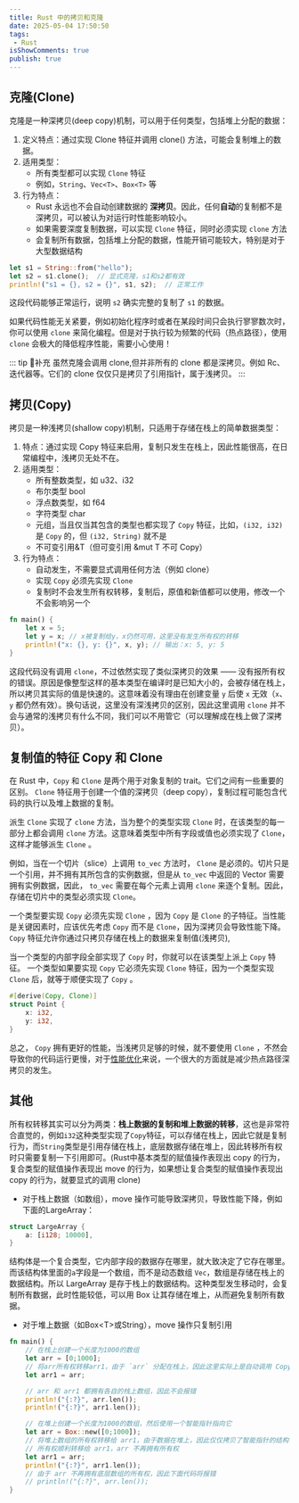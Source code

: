 ```yaml
---
title: Rust 中的拷贝和克隆
date: 2025-05-04 17:50:50
tags:
 - Rust
isShowComments: true
publish: true
---
```


## 克隆(Clone)

克隆是一种深拷贝(deep copy)机制，可以用于任何类型，包括堆上分配的数据：

1. 定义特点：通过实现 Clone 特征并调用 clone() 方法，可能会复制堆上的数据。
2. 适用类型：
    - 所有类型都可以实现 `Clone` 特征
    - 例如，`String`、`Vec<T>`、`Box<T>` 等
3. 行为特点：
    - Rust 永远也不会自动创建数据的 **深拷贝**。因此，任何**自动**的复制都不是深拷贝，可以被认为对运行时性能影响较小。
    - 如果需要深度复制数据，可以实现 `Clone` 特征，同时必须实现 `clone` 方法
    - 会复制所有数据，包括堆上分配的数据，性能开销可能较大，特别是对于大型数据结构

```rust
let s1 = String::from("hello");  
let s2 = s1.clone();  // 显式克隆，s1和s2都有效  
println!("s1 = {}, s2 = {}", s1, s2);  // 正常工作
```

这段代码能够正常运行，说明 `s2` 确实完整的复制了 `s1` 的数据。

如果代码性能无关紧要，例如初始化程序时或者在某段时间只会执行寥寥数次时，你可以使用 `clone` 来简化编程。但是对于执行较为频繁的代码（热点路径），使用 `clone` 会极大的降低程序性能，需要小心使用！

::: tip 👀补充
虽然克隆会调用 clone,但并非所有的 clone 都是深拷贝。例如 Rc、迭代器等。它们的 clone 仅仅只是拷贝了引用指针，属于浅拷贝。
:::

## 拷贝(Copy)

拷贝是一种浅拷贝(shallow copy)机制，只适用于存储在栈上的简单数据类型：

1. 特点：通过实现 Copy 特征来启用，复制只发生在栈上，因此性能很高，在日常编程中，浅拷贝无处不在。
2. 适用类型：
    - 所有整数类型，如 u32、i32
    - 布尔类型 bool
    - 浮点数类型，如 f64
    - 字符类型 char
    - 元组，当且仅当其包含的类型也都实现了 `Copy` 特征，比如，`(i32, i32)` 是 `Copy` 的，但 `(i32, String)` 就不是
    - 不可变引用&T（但可变引用 &mut T 不可 Copy）
3. 行为特点：
    - 自动发生，不需要显式调用任何方法（例如 clone）
    - 实现 `Copy` 必须先实现 `Clone`
    - 复制时不会发生所有权转移，复制后，原值和新值都可以使用，修改一个不会影响另一个

```rust
fn main() {
    let x = 5;
    let y = x; // x被复制给y，x仍然可用，这里没有发生所有权的转移
    println!("x: {}, y: {}", x, y); // 输出：x: 5, y: 5
}
```

这段代码没有调用 `clone`，不过依然实现了类似深拷贝的效果 —— 没有报所有权的错误。原因是像整型这样的基本类型在编译时是已知大小的，会被存储在栈上，所以拷贝其实际的值是快速的。这意味着没有理由在创建变量 `y` 后使 `x` 无效（`x`、`y` 都仍然有效）。换句话说，这里没有深浅拷贝的区别，因此这里调用 `clone` 并不会与通常的浅拷贝有什么不同，我们可以不用管它（可以理解成在栈上做了深拷贝）。

## 复制值的特征 Copy 和 Clone

在 Rust 中，`Copy` 和 `Clone` 是两个用于对象复制的 trait。它们之间有一些重要的区别。
`Clone` 特征用于创建一个值的深拷贝（deep copy），复制过程可能包含代码的执行以及堆上数据的复制。

派生 `Clone` 实现了 `clone` 方法，当为整个的类型实现 `Clone` 时，在该类型的每一部分上都会调用 `clone` 方法。这意味着类型中所有字段或值也必须实现了 `Clone`，这样才能够派生 `Clone` 。

例如，当在一个切片（slice）上调用 `to_vec` 方法时， `Clone` 是必须的。切片只是一个引用，并不拥有其所包含的实例数据，但是从 `to_vec` 中返回的 Vector 需要拥有实例数据，因此， `to_vec` 需要在每个元素上调用 `clone` 来逐个复制。因此，存储在切片中的类型必须实现 `Clone`。

一个类型要实现 `Copy` 必须先实现 `Clone` ，因为 `Copy` 是 `Clone` 的子特征。当性能是关键因素时，应该优先考虑 `Copy` 而不是 `Clone`，因为深拷贝会导致性能下降。 `Copy` 特征允许你通过只拷贝存储在栈上的数据来复制值(浅拷贝),

当一个类型的内部字段全部实现了 `Copy` 时，你就可以在该类型上派上 `Copy` 特征。 一个类型如果要实现 `Copy` 它必须先实现 `Clone` 特征，因为一个类型实现 `Clone` 后，就等于顺便实现了 `Copy` 。

```rust
#[derive(Copy, Clone)]  
struct Point {  
    x: i32,  
    y: i32,  
}
```

总之， `Copy` 拥有更好的性能，当浅拷贝足够的时候，就不要使用 `Clone` ，不然会导致你的代码运行更慢，对于[性能优化](https://course.rs/profiling/performance/intro.html)来说，一个很大的方面就是减少热点路径深拷贝的发生。

## 其他

所有权转移其实可以分为两类：**栈上数据的复制和堆上数据的转移**，这也是非常符合直觉的，例如`i32`这种类型实现了`Copy`特征，可以存储在栈上，因此它就是复制行为，而`String`类型是引用存储在栈上，底层数据存储在堆上，因此转移所有权时只需要复制一下引用即可。(Rust中基本类型的赋值操作表现出 copy 的行为，复合类型的赋值操作表现出 move 的行为，如果想让复合类型的赋值操作表现出 copy 的行为，就要显式的调用 clone)

- 对于栈上数据（如数组），move 操作可能导致深拷贝，导致性能下降，例如下面的LargeArray：

```rust
struct LargeArray {
    a: [i128; 10000],
}
```

结构体是一个复合类型，它内部字段的数据存在哪里，就大致决定了它存在哪里。而该结构体里面的`a`字段是一个数组，而不是动态数组 `Vec`，数组是存储在栈上的数据结构。所以 LargeArray 是存于栈上的数据结构。这种类型发生移动时，会复制所有数据，此时性能较低，可以用 Box 让其存储在堆上，从而避免复制所有数据。

- 对于堆上数据（如Box\<T\>或String），move 操作只复制引用

```rust
fn main() {
    // 在栈上创建一个长度为1000的数组
    let arr = [0;1000];
    // 将arr所有权转移arr1，由于 `arr` 分配在栈上，因此这里实际上是自动调用 Copy 直接重新深拷贝了一份数据
    let arr1 = arr;

    // arr 和 arr1 都拥有各自的栈上数组，因此不会报错
    println!("{:?}", arr.len());
    println!("{:?}", arr1.len());

    // 在堆上创建一个长度为1000的数组，然后使用一个智能指针指向它
    let arr = Box::new([0;1000]);
    // 将堆上数组的所有权转移给 arr1，由于数据在堆上，因此仅仅拷贝了智能指针的结构体，底层数据并没有被拷贝
    // 所有权顺利转移给 arr1，arr 不再拥有所有权
    let arr1 = arr;
    println!("{:?}", arr1.len());
    // 由于 arr 不再拥有底层数组的所有权，因此下面代码将报错
    // println!("{:?}", arr.len());
}
```
